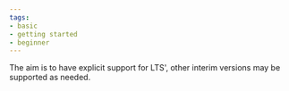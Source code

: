 ```yaml
---
tags:
- basic
- getting started
- beginner
---
```


The aim is to have explicit support for LTS', other interim versions may be supported as needed.
